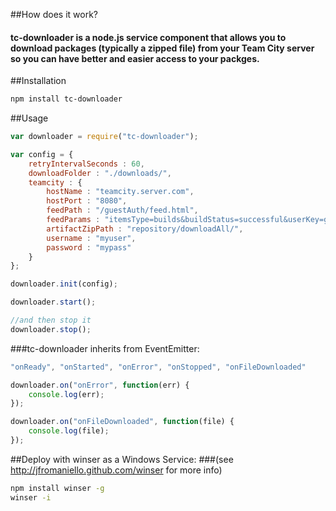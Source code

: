##How does it work?
#### tc-downloader is a node.js service component that allows you to download packages (typically a zipped file) from your Team City server so you can have better and easier access to your packges.

##Installation
```bash
npm install tc-downloader
```

##Usage

```js
var downloader = require("tc-downloader");

var config = {
  	retryIntervalSeconds : 60,
	downloadFolder : "./downloads/",
	teamcity : {
		hostName : "teamcity.server.com",
		hostPort : "8080",
		feedPath : "/guestAuth/feed.html",
		feedParams : "itemsType=builds&buildStatus=successful&userKey=guest",
		artifactZipPath : "repository/downloadAll/",
	    username : "myuser",
	    password : "mypass"
	}
};

downloader.init(config);

downloader.start();

//and then stop it
downloader.stop();
```

###tc-downloader inherits from EventEmitter:

```js
"onReady", "onStarted", "onError", "onStopped", "onFileDownloaded"
```

```js
downloader.on("onError", function(err) {
	console.log(err);
});

downloader.on("onFileDownloaded", function(file) {
	console.log(file);
});
```

##Deploy with winser as a Windows Service:
###(see http://jfromaniello.github.com/winser for more info)

```bash
npm install winser -g
winser -i
```
